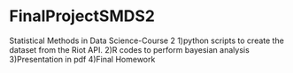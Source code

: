 # FinalProjectSMDS2
Statistical Methods in Data Science-Course 2
1)python scripts to create the dataset from the Riot API.
2)R codes to perform bayesian analysis 
3)Presentation in pdf
4)Final Homework
